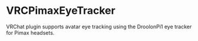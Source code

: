 # VRCPimaxEyeTracker
VRChat plugin supports avatar eye tracking using the DroolonPi1 eye tracker for Pimax headsets.
